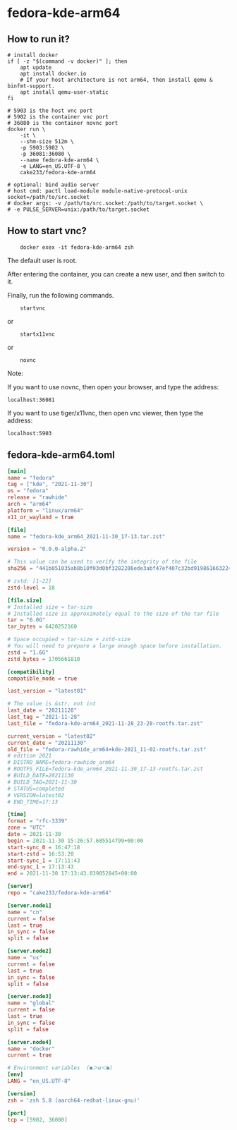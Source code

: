# fedora-kde-arm64

## How to run it?

```shell
# install docker
if [ -z "$(command -v docker)" ]; then
    apt update
    apt install docker.io
    # If your host architecture is not arm64, then install qemu & binfmt-support.
    apt install qemu-user-static
fi

# 5903 is the host vnc port
# 5902 is the container vnc port
# 36080 is the container novnc port
docker run \
    -it \
    --shm-size 512m \
    -p 5903:5902 \
    -p 36081:36080 \
    --name fedora-kde-arm64 \
    -e LANG=en_US.UTF-8 \
    cake233/fedora-kde-arm64

# optional: bind audio server
# host cmd: pactl load-module module-native-protocol-unix socket=/path/to/src.socket
# docker args: -v /path/to/src.socket:/path/to/target.socket \
# -e PULSE_SERVER=unix:/path/to/target.socket

```

## How to start vnc?

```shell
    docker exex -it fedora-kde-arm64 zsh
```

The default user is root.

After entering the container, you can create a new user, and then switch to it.

Finally, run the following commands.

```shell
    startvnc
```

or

```shell
    startx11vnc
```

or

```shell
    novnc
```

Note:

If you want to use novnc, then open your browser, and type the address:

```
localhost:36081
```

If you want to use tiger/x11vnc, then open vnc viewer, then type the address:

```
localhost:5903
```

## fedora-kde-arm64.toml

```toml
[main]
name = "fedora"
tag = ["kde", "2021-11-30"]
os = "fedora"
release = "rawhide"
arch = "arm64"
platform = "linux/arm64"
x11_or_wayland = true

[file]
name = "fedora-kde_arm64_2021-11-30_17-13.tar.zst"

version = "0.0.0-alpha.2"

# This value can be used to verify the integrity of the file
sha256 = "441b051035ab8b10f03d0bf3282206ede3abf47ef407c32bd919861663224ba7"

# zstd: [1-22]
zstd-level = 18

[file.size]
# Installed size ≈ tar-size
# Installed size is approximately equal to the size of the tar file
tar = "6.0G"
tar_bytes = 6420252160

# Space occupied ≈ tar-size + zstd-size
# You will need to prepare a large enough space before installation.
zstd = "1.6G"
zstd_bytes = 1705661810

[compatibility]
compatible_mode = true

last_version = "latest01"

# The value is &str, not int
last_date = "20211128"
last_tag = "2021-11-28"
last_file = "fedora-kde-arm64_2021-11-28_23-28-rootfs.tar.zst"

current_version = "latest02"
current_date = "20211130"
old_file = "fedora-rawhide_arm64+kde-2021_11-02-rootfs.tar.zst"
# edition 2021
# DISTRO_NAME=fedora-rawhide_arm64
# ROOTFS_FILE=fedora-kde_arm64_2021-11-30_17-13-rootfs.tar.zst
# BUILD_DATE=20211130
# BUILD_TAG=2021-11-30
# STATUS=completed
# VERSION=latest02
# END_TIME=17:13

[time]
format = "rfc-3339"
zone = "UTC"
date = 2021-11-30
begin = 2021-11-30 15:26:57.685514799+00:00
start-sync_0 = 16:47:18
start-zstd = 16:53:20
start-sync_1 = 17:11:43
end-sync_1 = 17:13:43
end = 2021-11-30 17:13:43.039052845+00:00

[server]
repo = "cake233/fedora-kde-arm64"

[server.node1]
name = "cn"
current = false
last = true
in_sync = false
split = false

[server.node2]
name = "us"
current = false
last = true
in_sync = false
split = false

[server.node3]
name = "global"
current = false
last = true
in_sync = false
split = false

[server.node4]
name = "docker"
current = true

# Environment variables  (●＞ω＜●)
[env]
LANG = "en_US.UTF-8"

[version]
zsh = 'zsh 5.8 (aarch64-redhat-linux-gnu)'

[port]
tcp = [5902, 36080]
```
